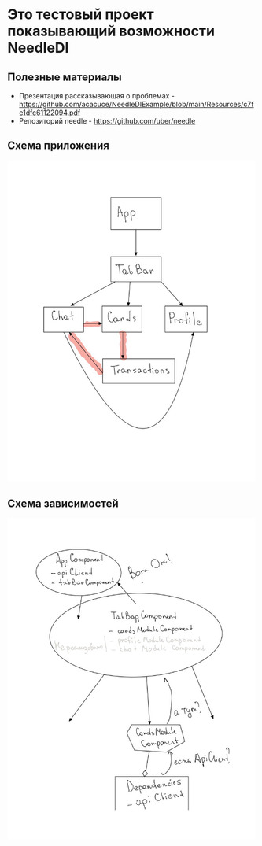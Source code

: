 # Это тестовый проект показывающий возможности NeedleDI
## Полезные материалы
* Презентация рассказывающая о проблемах - https://github.com/acacuce/NeedleDIExample/blob/main/Resources/c7fe1dfc61122094.pdf
* Репозиторий needle - https://github.com/uber/needle
## Схема приложения 
![alt text](https://github.com/acacuce/NeedleDIExample/blob/main/Resources/photo_2020-11-26%2015.28.00.jpeg?raw=true)
## Схема зависимостей
![alt text](https://github.com/acacuce/NeedleDIExample/blob/main/Resources/2020-11-26%2015.44.53.jpg?raw=true)

